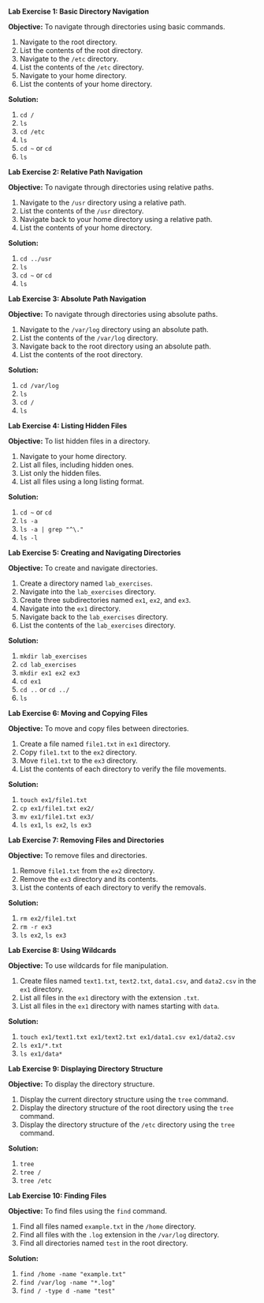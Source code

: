 
**Lab Exercise 1: Basic Directory Navigation**

**Objective:** To navigate through directories using basic commands.

1. Navigate to the root directory.
2. List the contents of the root directory.
3. Navigate to the `/etc` directory.
4. List the contents of the `/etc` directory.
5. Navigate to your home directory.
6. List the contents of your home directory.

**Solution:**

1. `cd /`
2. `ls`
3. `cd /etc`
4. `ls`
5. `cd ~` or `cd`
6. `ls`

**Lab Exercise 2: Relative Path Navigation**

**Objective:** To navigate through directories using relative paths.

1. Navigate to the `/usr` directory using a relative path.
2. List the contents of the `/usr` directory.
3. Navigate back to your home directory using a relative path.
4. List the contents of your home directory.

**Solution:**

1. `cd ../usr`
2. `ls`
3. `cd ~` or `cd`
4. `ls`

**Lab Exercise 3: Absolute Path Navigation**

**Objective:** To navigate through directories using absolute paths.

1. Navigate to the `/var/log` directory using an absolute path.
2. List the contents of the `/var/log` directory.
3. Navigate back to the root directory using an absolute path.
4. List the contents of the root directory.

**Solution:**

1. `cd /var/log`
2. `ls`
3. `cd /`
4. `ls`

**Lab Exercise 4: Listing Hidden Files**

**Objective:** To list hidden files in a directory.

1. Navigate to your home directory.
2. List all files, including hidden ones.
3. List only the hidden files.
4. List all files using a long listing format.

**Solution:**

1. `cd ~` or `cd`
2. `ls -a`
3. `ls -a | grep "^\."`
4. `ls -l`

**Lab Exercise 5: Creating and Navigating Directories**

**Objective:** To create and navigate directories.

1. Create a directory named `lab_exercises`.
2. Navigate into the `lab_exercises` directory.
3. Create three subdirectories named `ex1`, `ex2`, and `ex3`.
4. Navigate into the `ex1` directory.
5. Navigate back to the `lab_exercises` directory.
6. List the contents of the `lab_exercises` directory.

**Solution:**

1. `mkdir lab_exercises`
2. `cd lab_exercises`
3. `mkdir ex1 ex2 ex3`
4. `cd ex1`
5. `cd ..` or `cd ../`
6. `ls`

**Lab Exercise 6: Moving and Copying Files**

**Objective:** To move and copy files between directories.

1. Create a file named `file1.txt` in `ex1` directory.
2. Copy `file1.txt` to the `ex2` directory.
3. Move `file1.txt` to the `ex3` directory.
4. List the contents of each directory to verify the file movements.

**Solution:**

1. `touch ex1/file1.txt`
2. `cp ex1/file1.txt ex2/`
3. `mv ex1/file1.txt ex3/`
4. `ls ex1`, `ls ex2`, `ls ex3`

**Lab Exercise 7: Removing Files and Directories**

**Objective:** To remove files and directories.

1. Remove `file1.txt` from the `ex2` directory.
2. Remove the `ex3` directory and its contents.
3. List the contents of each directory to verify the removals.

**Solution:**

1. `rm ex2/file1.txt`
2. `rm -r ex3`
3. `ls ex2`, `ls ex3`

**Lab Exercise 8: Using Wildcards**

**Objective:** To use wildcards for file manipulation.

1. Create files named `text1.txt`, `text2.txt`, `data1.csv`, and `data2.csv` in the `ex1` directory.
2. List all files in the `ex1` directory with the extension `.txt`.
3. List all files in the `ex1` directory with names starting with `data`.

**Solution:**

1. `touch ex1/text1.txt ex1/text2.txt ex1/data1.csv ex1/data2.csv`
2. `ls ex1/*.txt`
3. `ls ex1/data*`

**Lab Exercise 9: Displaying Directory Structure**

**Objective:** To display the directory structure.

1. Display the current directory structure using the `tree` command.
2. Display the directory structure of the root directory using the `tree` command.
3. Display the directory structure of the `/etc` directory using the `tree` command.

**Solution:**

1. `tree`
2. `tree /`
3. `tree /etc`

**Lab Exercise 10: Finding Files**

**Objective:** To find files using the `find` command.

1. Find all files named `example.txt` in the `/home` directory.
2. Find all files with the `.log` extension in the `/var/log` directory.
3. Find all directories named `test` in the root directory.

**Solution:**

1. `find /home -name "example.txt"`
2. `find /var/log -name "*.log"`
3. `find / -type d -name "test"`

